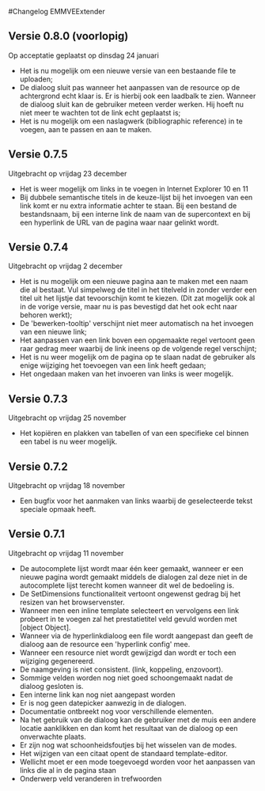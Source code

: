 #Changelog EMMVEExtender


## Versie 0.8.0 (voorlopig)
Op acceptatie geplaatst op dinsdag 24 januari

* Het is nu mogelijk om een nieuwe versie van een bestaande file te uploaden;
* De dialoog sluit pas wanneer het aanpassen van de resource op de achtergrond echt klaar is. Er is hierbij ook een laadbalk te zien. Wanneer de dialoog sluit kan de gebruiker meteen verder werken. Hij hoeft nu niet meer te wachten tot de link echt geplaatst is;
* Het is nu mogelijk om een naslagwerk (bibliographic reference) in te voegen, aan te passen en aan te maken.

## Versie 0.7.5
Uitgebracht op vrijdag 23 december

* Het is weer mogelijk om links in te voegen in Internet Explorer 10 en 11
* Bij dubbele semantische titels in de keuze-lijst bij het invoegen van een link komt er nu extra informatie achter te staan. Bij een bestand de bestandsnaam, bij een interne link de naam van de supercontext en bij een hyperlink de URL van de pagina waar naar gelinkt wordt.

## Versie 0.7.4
Uitgebracht op vrijdag 2 december

* Het is nu mogelijk om een nieuwe pagina aan te maken met een naam die al bestaat. Vul simpelweg de titel in het titelveld in zonder verder een titel uit het lijstje dat tevoorschijn komt te kiezen. (Dit zat mogelijk ook al in de vorige versie, maar nu is pas bevestigd dat het ook echt naar behoren werkt);
* De 'bewerken-tooltip' verschijnt niet meer automatisch na het invoegen van een nieuwe link;
* Het aanpassen van een link boven een opgemaakte regel vertoont geen raar gedrag meer waarbij de link ineens op de volgende regel verschijnt;
* Het is nu weer mogelijk om de pagina op te slaan nadat de gebruiker als enige wijziging het toevoegen van een link heeft gedaan;
* Het ongedaan maken van het invoeren van links is weer mogelijk.

## Versie 0.7.3
Uitgebracht op vrijdag 25 november

* Het kopiëren en plakken van tabellen of van een specifieke cel binnen een tabel is nu weer mogelijk.

## Versie 0.7.2
Uitgebracht op vrijdag 18 november

* Een bugfix voor het aanmaken van links waarbij de geselecteerde tekst speciale opmaak heeft. 

## Versie 0.7.1
Uitgebracht op vrijdag 11 november

* De autocomplete lijst wordt maar één keer gemaakt, wanneer er een nieuwe pagina wordt gemaakt middels de dialogen zal deze niet in de autocomplete lijst terecht komen wanneer dit wel de bedoeling is.
* De SetDimensions functionaliteit vertoont ongewenst gedrag bij het resizen van het browservenster.
* Wanneer men een inline template selecteert en vervolgens een link probeert in te voegen zal het prestatietitel veld gevuld worden met [object Object].
* Wanneer via de hyperlinkdialoog een file wordt aangepast dan geeft de dialoog aan de resource een 'hyperlink config' mee.
* Wanneer een resource niet wordt gewijzigd dan wordt er toch een wijziging gegenereerd.
* De naamgeving is niet consistent. (link, koppeling, enzovoort).
* Sommige velden worden nog niet goed schoongemaakt nadat de dialoog gesloten is.
* Een interne link kan nog niet aangepast worden
* Er is nog geen datepicker aanwezig in de dialogen.
* Documentatie ontbreekt nog voor verschillende elementen.
* Na het gebruik van de dialoog kan de gebruiker met de muis een andere locatie aanklikken en dan komt het resultaat van de dialoog op een onverwachte plaats.
* Er zijn nog wat schoonheidsfoutjes bij het wisselen van de modes.
* Het wijzigen van een citaat opent de standaard template-editor.
* Wellicht moet er een mode toegevoegd worden voor het aanpassen van links die al in de pagina staan
* Onderwerp veld veranderen in trefwoorden